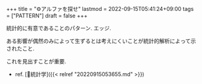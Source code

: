 +++
title = "⚙アルファを探せ"
lastmod = 2022-09-15T05:41:24+09:00
tags = ["PATTERN"]
draft = false
+++

統計的に有意であることのパターン. エッジ.

ある影響が偶然のみによって生ずるとは考えにくいことが統計的解析によって示されたこと.

これを見出すことが重要.

-   ref. [📝統計学]({{< relref "20220915053655.md" >}})
